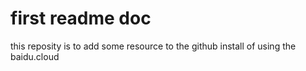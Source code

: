 # first readme doc 
this reposity is to add some resource to the github install of using the baidu.cloud
